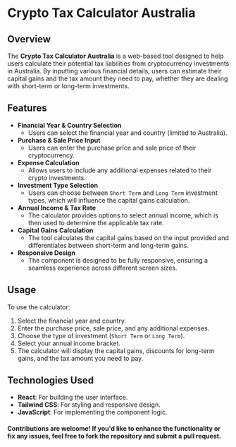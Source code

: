 # Crypto Tax Calculator Australia

## Overview

The **Crypto Tax Calculator Australia** is a web-based tool designed to help users calculate their potential tax liabilities from cryptocurrency investments in Australia. By inputting various financial details, users can estimate their capital gains and the tax amount they need to pay, whether they are dealing with short-term or long-term investments.

## Features

- **Financial Year & Country Selection**
  - Users can select the financial year and country (limited to Australia).
- **Purchase & Sale Price Input**
  - Users can enter the purchase price and sale price of their cryptocurrency.
- **Expense Calculation**
  - Allows users to include any additional expenses related to their crypto investments.
- **Investment Type Selection**
  - Users can choose between `Short Term` and `Long Term` investment types, which will influence the capital gains calculation.
- **Annual Income & Tax Rate**
  - The calculator provides options to select annual income, which is then used to determine the applicable tax rate.
- **Capital Gains Calculation**
  - The tool calculates the capital gains based on the input provided and differentiates between short-term and long-term gains.
- **Responsive Design**
  - The component is designed to be fully responsive, ensuring a seamless experience across different screen sizes.

## Usage

To use the calculator:

1. Select the financial year and country.
2. Enter the purchase price, sale price, and any additional expenses.
3. Choose the type of investment (`Short Term` or `Long Term`).
4. Select your annual income bracket.
5. The calculator will display the capital gains, discounts for long-term gains, and the tax amount you need to pay.

## Technologies Used

- **React**: For building the user interface.
- **Tailwind CSS**: For styling and responsive design.
- **JavaScript**: For implementing the component logic.

#### Contributions are welcome! If you'd like to enhance the functionality or fix any issues, feel free to fork the repository and submit a pull request.
